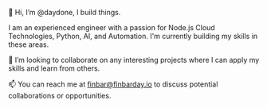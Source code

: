 👋 Hi, I’m @daydone, I build things.

I am an experienced engineer with a passion for Node.js Cloud Technologies, Python, AI, and Automation. I'm currently building my skills in these areas.

💞️ I’m looking to collaborate on any interesting projects where I can apply my skills and learn from others.

📫 You can reach me at finbar@finbarday.io to discuss potential collaborations or opportunities.
